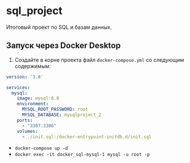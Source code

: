 # sql_project
Итоговый проект по SQL и базам данных.

## Запуск через Docker Desktop
1. Создайте в корне проекта файл `docker-compose.yml` со следующим содержимым:

```yaml
version: '3.8'

services:
  mysql:
    image: mysql:8.0
    environment:
      MYSQL_ROOT_PASSWORD: root
      MYSQL_DATABASE: mysqlproject_2
    ports:
      - "3307:3306"
    volumes:
      - ./init.sql:/docker-entrypoint-initdb.d/init.sql
```

- `docker-compose up -d`
- `docker exec -it docker_sql-mysql-1 mysql -u root -p`

